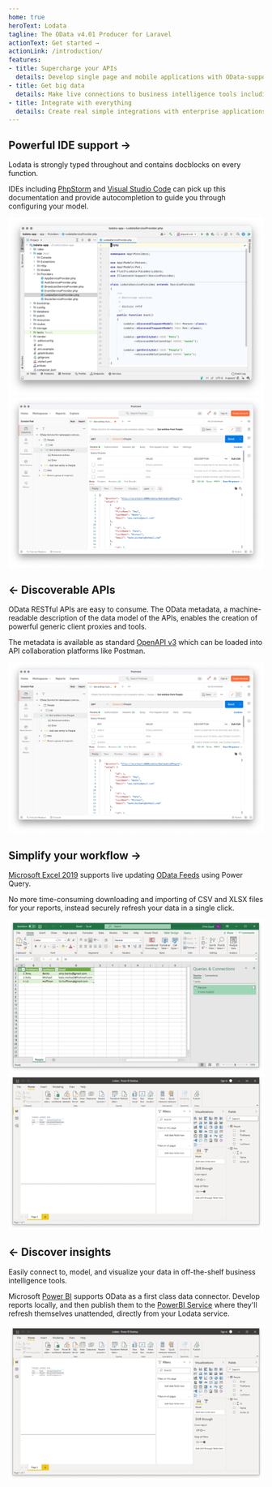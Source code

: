 ```yaml
---
home: true
heroText: Lodata
tagline: The OData v4.01 Producer for Laravel
actionText: Get started →
actionLink: /introduction/
features:
- title: Supercharge your APIs
  details: Develop single page and mobile applications with OData-supporting UI frameworks.
- title: Get big data 
  details: Make live connections to business intelligence tools including PowerBI, Tableau and Excel.
- title: Integrate with everything
  details: Create real simple integrations with enterprise applications from SAP, Salesforce and Microsoft without writing a single line of code.
---
```


<div class="grid grid-cols-1 sm:grid-cols-2 gap-x-4 gap-y-8 mb-16">
<div>
<h2>Powerful IDE support <span class="hidden sm:inline">&rarr;</span></h2>

Lodata is strongly typed throughout and contains docblocks on every function.

IDEs including [PhpStorm](https://www.jetbrains.com/phpstorm/) and
[Visual Studio Code](https://code.visualstudio.com/docs/languages/php)
can pick up this documentation and provide autocompletion to guide you through configuring your model.

</div>

<div><img src="./img/phpstorm.png"/></div>

<div class="hidden sm:block"><img src="./img/postman.png"/></div>

<div>
<h2><span class="hidden sm:inline">&larr;</span> Discoverable APIs</h2>

OData RESTful APIs are easy to consume. The OData metadata, a machine-readable description of the data model of the APIs,
enables the creation of powerful generic client proxies and tools.

The metadata is available as standard [OpenAPI v3](https://www.openapis.org)
which can be loaded into API collaboration platforms like Postman.

</div>

<div class="sm:hidden"><img src="./img/postman.png"/></div>

<div>
<h2>Simplify your workflow <span class="hidden sm:inline">&rarr;</span></h2>

[Microsoft Excel 2019](https://www.microsoft.com/en-gb/microsoft-365/excel) supports live updating
[OData Feeds](https://docs.microsoft.com/en-us/power-query/connectors/odatafeed) using Power Query.

No more time-consuming downloading and importing of CSV and XLSX files for your reports, instead securely refresh your
data in a single click.

</div>

<div><img src="./img/excel.png"/></div>

<div class="hidden sm:block"><img src="./img/powerbi.png"></div>

<div>
<h2><span class="hidden sm:inline">&larr;</span> Discover insights</h2>

Easily connect to, model, and visualize your data in off-the-shelf business intelligence tools.

Microsoft [Power BI](https://powerbi.microsoft.com) supports OData as a first class data connector. Develop
reports locally, and then publish them to the [PowerBI Service](https://docs.microsoft.com/en-us/power-bi/fundamentals/power-bi-service-overview)
where they'll refresh themselves unattended, directly from your Lodata service.

</div>

<div class="sm:hidden"><img src="./img/powerbi.png"></div>

</div>
